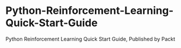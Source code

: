 # Python-Reinforcement-Learning-Quick-Start-Guide
Python Reinforcement Learning Quick Start Guide, Published by Packt
